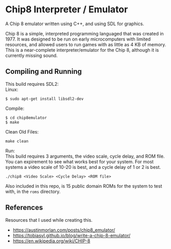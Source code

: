 
# Chip8 Interpreter / Emulator

A Chip 8 emulator written using C++, and using SDL for graphics. 

Chip 8 is a simple, interpreted programming languaged that was created in 1977. It was designed to be run on early microcomputers with limited resources, and allowed users to run games with as little as 4 KB of memory. This is a near-complete interpreter/emulator for the Chip 8, although it is currently missing sound.

## Compiling and Running

This build requires SDL2:\
Linux:
```
$ sudo apt-get install libsdl2-dev
```

Compile:
```
$ cd chip8emulator
$ make 
```
Clean Old Files:
```
make clean
```
Run:\
This build requires 3 arguments, the video scale, cycle delay, and ROM file. You can expirement to see what works best for your system. For most systems a video scale of 10-20 is best, and a cycle delay of 1 or 2 is best.
```
./chip8 <Video Scale> <Cycle Delay> <ROM file>
```

Also included in this repo, is 15 public domain ROMs for the system to test with, in the `roms` directory.

## References
Resources that I used while creating this.
- https://austinmorlan.com/posts/chip8_emulator/
- https://tobiasvl.github.io/blog/write-a-chip-8-emulator/
- https://en.wikipedia.org/wiki/CHIP-8

